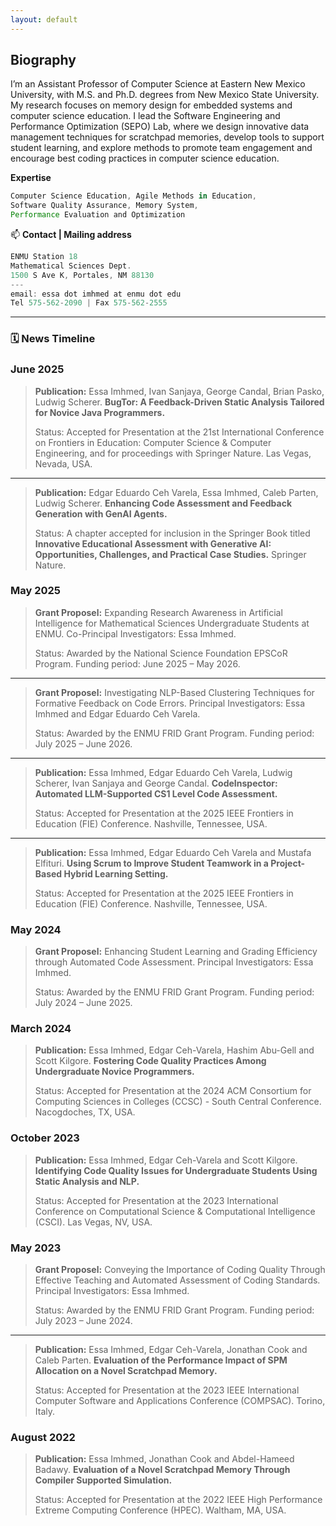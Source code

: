 ```yaml
---
layout: default
---
```

## Biography
I’m an Assistant Professor of Computer Science at Eastern New Mexico University, with M.S. and Ph.D. degrees from New Mexico State University. My research focuses on memory design for embedded systems and computer science education. I lead the Software Engineering and Performance Optimization (SEPO) Lab, where we design innovative data management techniques for scratchpad memories, develop tools to support student learning, and explore methods to promote team engagement and encourage best coding practices in computer science education.


<!-- I’m a tenure-track Assistant Professor of Computer Science at Eastern New Mexico University, with M.S. and Ph.D. degrees from New Mexico State University. My research focuses on Scratchpad memory design and Agile methods in education. I lead the Software Engineering and Performance Optimization (SEPO) Lab, where we explore innovative data management techniques for scratchpad memories and develop educational methods, tools, and strategies to promote team engagement and encourage best coding practices in computer science education. -->

**Expertise**
```js
Computer Science Education, Agile Methods in Education,
Software Quality Assurance, Memory System, 
Performance Evaluation and Optimization
```

📫 **Contact | Mailing address**
```js
ENMU Station 18
Mathematical Sciences Dept.
1500 S Ave K, Portales, NM 88130
---
email: essa dot imhmed at enmu dot edu
Tel 575-562-2090 | Fax 575-562-2555
```

<!-- | Contact Info                        | Mailing address    |
|:------------------------------------|:-------------------|
| Mathematical Sciences Dept 18       | ENMU Station 18    |
| Eastern New Mexico University       | 1500 S Ave K       |
| Tel 575-562-2090 / Fax 575-562-2555 | Portales, NM 88130 | -->

<!-- | Contact Info                        | Mailing Address    |
|:------------------------------------|:-------------------|
| Mathematical Sciences Dept 18  <br> Eastern New Mexico University  <br> Tel 575-562-2090 / Fax 575-562-2555 | ENMU Station 18  <br> 1500 S Ave K  <br> Portales, NM 88130 | -->

---

### 🗓️ News Timeline

### June 2025

> **Publication:** Essa Imhmed, Ivan Sanjaya, George Candal, Brian Pasko, Ludwig Scherer. **BugTor: A Feedback-Driven Static Analysis Tailored for Novice Java Programmers.**
>
> Status:  Accepted for Presentation at the 21st International Conference on Frontiers in Education: Computer Science & Computer Engineering, and for proceedings with Springer Nature.
> Las Vegas, Nevada, USA.

---

> **Publication:** Edgar Eduardo Ceh Varela, Essa Imhmed, Caleb Parten, Ludwig Scherer. **Enhancing Code Assessment and Feedback Generation with GenAI Agents.**
>
> Status:  A chapter accepted for inclusion in the Springer Book titled **Innovative Educational Assessment with Generative AI: Opportunities, Challenges, and Practical Case Studies.**
> Springer Nature.

### May 2025
> **Grant Proposel:** Expanding Research Awareness in Artificial Intelligence for Mathematical Sciences Undergraduate Students at ENMU. Co-Principal Investigators: Essa Imhmed.
>
> Status: Awarded by the National Science Foundation EPSCoR Program. Funding period: June 2025 – May 2026.

---

> **Grant Proposel:** Investigating NLP-Based Clustering Techniques for Formative Feedback on Code Errors. Principal Investigators: Essa Imhmed and Edgar Eduardo Ceh Varela.
>
> Status: Awarded by the ENMU FRID Grant Program. Funding period: July 2025 – June 2026.

---

> **Publication:** Essa Imhmed, Edgar Eduardo Ceh Varela, Ludwig Scherer, Ivan Sanjaya and George Candal. **CodeInspector: Automated LLM-Supported CS1 Level Code Assessment.**
>
> Status: Accepted for Presentation at the 2025 IEEE Frontiers in Education (FIE) Conference.
> Nashville, Tennessee, USA.

---

> **Publication:** Essa Imhmed, Edgar Eduardo Ceh Varela and Mustafa Elfituri. **Using Scrum to Improve Student Teamwork in a Project-Based Hybrid Learning Setting.**
>
> Status: Accepted for Presentation at the 2025 IEEE Frontiers in Education (FIE) Conference.
> Nashville, Tennessee, USA.

### May 2024
> **Grant Proposel:** Enhancing Student Learning and Grading Efficiency through Automated Code Assessment. Principal Investigators: Essa Imhmed.
>
> Status: Awarded by the ENMU FRID Grant Program. Funding period: July 2024 – June 2025.

### March 2024
> **Publication:** Essa Imhmed, Edgar Ceh-Varela, Hashim Abu-Gell and Scott Kilgore. **Fostering Code Quality Practices Among Undergraduate Novice Programmers.**
>
> Status: Accepted for Presentation at the 2024 ACM Consortium for Computing
Sciences in Colleges (CCSC) - South Central Conference.
> Nacogdoches, TX, USA.

### October 2023
> **Publication:** Essa Imhmed, Edgar Ceh-Varela and Scott Kilgore. **Identifying Code Quality Issues for Undergraduate Students Using Static Analysis and NLP.**
>
> Status: Accepted for Presentation at the 2023 International Conference on Computational Science & Computational Intelligence (CSCI).
> Las Vegas, NV, USA.

### May 2023
> **Grant Proposel:** Conveying the Importance of Coding Quality Through Effective Teaching and Automated Assessment of Coding Standards. Principal Investigators: Essa Imhmed.
>
> Status: Awarded by the ENMU FRID Grant Program. Funding period: July 2023 – June 2024.

---

> **Publication:** Essa Imhmed, Edgar Ceh-Varela, Jonathan Cook and Caleb Parten. **Evaluation of the Performance Impact of SPM Allocation on a Novel Scratchpad Memory.**
>
> Status: Accepted for Presentation at the 2023 IEEE International Computer Software and Applications Conference (COMPSAC).
> Torino, Italy.

### August 2022
> **Publication:** Essa Imhmed, Jonathan Cook and Abdel-Hameed Badawy. **Evaluation of a Novel Scratchpad Memory Through Compiler Supported Simulation.**
>
> Status: Accepted for Presentation at the 2022 IEEE High Performance Extreme Computing Conference (HPEC).
> Waltham, MA, USA.

<!-- > This is a blockquote following a header.
>
> When something is important enough, you do it even if the odds are not in your favor.

Text can be **bold**, _italic_, or ~~strikethrough~~.

[Link to another page](./another-page.html).

There should be whitespace between paragraphs.

There should be whitespace between paragraphs. We recommend including a README, or a file with information about your project.

# Header 1

This is a normal paragraph following a header. GitHub is a code hosting platform for version control and collaboration. It lets you and others work together on projects from anywhere.

## Header 2

> This is a blockquote following a header.
>
> When something is important enough, you do it even if the odds are not in your favor.

### Header 3

```js
// Javascript code with syntax highlighting.
var fun = function lang(l) {
  dateformat.i18n = require('./lang/' + l)
  return true;
}
```

```ruby
# Ruby code with syntax highlighting
GitHubPages::Dependencies.gems.each do |gem, version|
  s.add_dependency(gem, "= #{version}")
end
```

#### Header 4

*   This is an unordered list following a header.
*   This is an unordered list following a header.
*   This is an unordered list following a header.

##### Header 5

1.  This is an ordered list following a header.
2.  This is an ordered list following a header.
3.  This is an ordered list following a header.

###### Header 6

| head1        | head two          | three |
|:-------------|:------------------|:------|
| ok           | good swedish fish | nice  |
| out of stock | good and plenty   | nice  |
| ok           | good `oreos`      | hmm   |
| ok           | good `zoute` drop | yumm  |

### There's a horizontal rule below this.

* * *

### Here is an unordered list:

*   Item foo
*   Item bar
*   Item baz
*   Item zip

### And an ordered list:

1.  Item one
1.  Item two
1.  Item three
1.  Item four

### And a nested list:

- level 1 item
  - level 2 item
  - level 2 item
    - level 3 item
    - level 3 item
- level 1 item
  - level 2 item
  - level 2 item
  - level 2 item
- level 1 item
  - level 2 item
  - level 2 item
- level 1 item

### Small image

![Octocat](https://github.githubassets.com/images/icons/emoji/octocat.png)

### Large image

![Branching](https://guides.github.com/activities/hello-world/branching.png)


### Definition lists can be used with HTML syntax.

<dl>
<dt>Name</dt>
<dd>Godzilla</dd>
<dt>Born</dt>
<dd>1952</dd>
<dt>Birthplace</dt>
<dd>Japan</dd>
<dt>Color</dt>
<dd>Green</dd>
</dl>

```
Long, single-line code blocks should not wrap. They should horizontally scroll if they are too long. This line should be long enough to demonstrate this.
```

```
The final element.
``` -->
